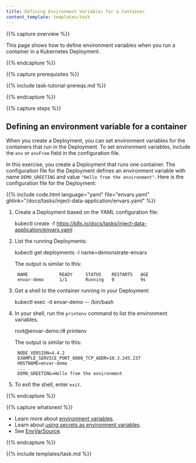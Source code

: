 ```yaml
---
title: Defining Environment Variables for a Container
content_template: templates/task
---
```


{{% capture overview %}}

This page shows how to define environment variables when you run a container
in a Kubernetes Deployment.

{{% endcapture %}}


{{% capture prerequisites %}}

{{% include task-tutorial-prereqs.md %}}

{{% endcapture %}}


{{% capture steps %}}

## Defining an environment variable for a container

When you create a Deployment, you can set environment variables for the containers
that run in the Deployment. To set environment variables, include the `env` or
`envFrom` field in the configuration file.

In this exercise, you create a Deployment that runs one container. The configuration
file for the Deployment defines an environment variable with name `DEMO_GREETING` and
value `"Hello from the environment"`. Here is the configuration file for the
Deployment:

{{% include code.html language="yaml" file="envars.yaml" ghlink="/docs/tasks/inject-data-application/envars.yaml" %}}

1. Create a Deployment based on the YAML configuration file:

      kubectl create -f https://k8s.io/docs/tasks/inject-data-application/envars.yaml

1. List the running Deployments:

      kubectl get deployments -l name=demonstrate-envars

    The output is similar to this:

        NAME            READY     STATUS    RESTARTS   AGE
        envar-demo      1/1       Running   0          9s

1. Get a shell to the container running in your Deployment:

      kubectl exec -it envar-demo -- /bin/bash

1. In your shell, run the `printenv` command to list the environment variables.

      root@envar-demo:/# printenv

    The output is similar to this:

        NODE_VERSION=4.4.2
        EXAMPLE_SERVICE_PORT_8080_TCP_ADDR=10.3.245.237
        HOSTNAME=envar-demo
        ...
        DEMO_GREETING=Hello from the environment

1. To exit the shell, enter `exit`.

{{% endcapture %}}

{{% capture whatsnext %}}

* Learn more about [environment variables](/docs/tasks/configure-pod-container/environment-variable-expose-pod-information/).
* Learn about [using secrets as environment variables](/docs/user-guide/secrets/#using-secrets-as-environment-variables).
* See [EnvVarSource](/docs/api-reference/v1.6/#envvarsource-v1-core).

{{% endcapture %}}


{{% include templates/task.md %}}
